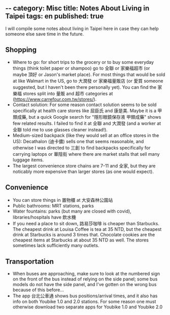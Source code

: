 --
category: Misc
title: Notes About Living in Taipei
tags: en
published: true
---

I will compile some notes about living in Taipei here in case they can help someone else save time in the future.

## Shopping

- Where to go: for short trips to the grocery or to buy some everyday things (think toilet paper or shampoo) go to 全聯 or 家樂福超市 (or maybe 頂好 or Jason's market place). For most things that would be sold at like Walmart in the US, go to 大潤發 or 家樂福量販店 (or 愛買 someone suggested, but I haven't been there personally yet). You can find the 家樂福 stores split into 量販 and 超市 categories at (https://www.carrefour.com.tw/stores/). 
- Contact solution: For some reason contact solution seems to be sold specifically at health care stores like 屈臣氏 and 康是美. Maybe it is a 甲類成藥, but a quick Google search for "隱形眼鏡保存液 甲類成藥" shows few related results. I failed to find it at 全聯 and 大潤發 (and a worker at 全聯 told me to use glasses cleaner instead!).
- Medium-sized backpack (like they would sell at an office stores in the US): Decathalon (迪卡儂) sells one that seems reasonable, and otherwise I was directed to 三創 to find backpacks specifically for carrying laptops or 華陰街 where there are market stalls that sell many luggage items.
- The largest convenience store chains are 7-11 and 全家, but they are noticably more expensive than larger stores (as one would expect).

## Convenience

- You can store things in 置物櫃 at 大安森林公園站
- Public bathrooms: MRT stations, parks
- Water fountains: parks (but many are closed with covid), libraries/hospitals have 飲水機
- If you need a place to sit down, 路易莎咖啡 is cheaper than Starbucks. The cheapest drink at Louisa Coffee is tea at 35 NTD, but the cheapest drink at Starbucks is around 3 times that. Chocolate cookies are the cheapest items at Starbucks at about 35 NTD as well. The stores sometimes lack sufficiently many outlets.

## Transportation

- When buses are approaching, make sure to look at the numbered sign on the front of the bus instead of relying on the side panel; some bus models do not have the side panel, and I've gotten on the wrong bus because of this before...
- The app 台北公車通 shows bus positions/arrival times, and it also has info on both Youbike 1.0 and 2.0 stations. For some reason one must otherwise download two separate apps for Youbike 1.0 and Youbike 2.0
